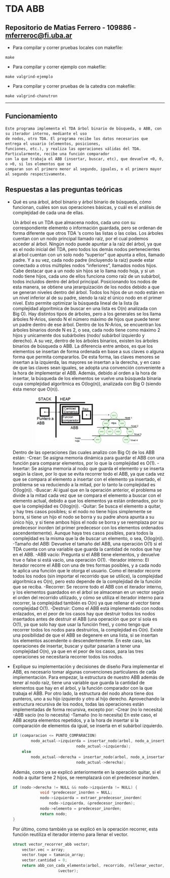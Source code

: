 # TDA ABB

## Repositorio de Matias Ferrero - 109886 - mferreroc@fi.uba.ar

- Para compilar y correr pruebas locales con makefile:

```
make
```

- Para compilar y correr ejemplo con makefile:

```
make valgrind-ejemplo
```

- Para compilar y correr pruebas de la catedra con makefile:

```
make valgrind-chanutron
```
---
##  Funcionamiento

    Este programa implementa el TDA árbol binario de búsqueda, o ABB, con su iterador interno, mediante el uso 
    de nodos, otro TDA. El programa recibe los datos necesarios que entrega el usuario (elementos, posiciones, 
    funciones, etc.), y realiza las operaciones válidas del TDA. Particularmente, recibe una función comparador 
    con la que trabaja el ABB (insertar, buscar, etc), que devuelve <0, 0, o >0, si los elementos que se 
    comparan son el primero menor al segundo, iguales, o el primero mayor al segundo respectivamente.


## Respuestas a las preguntas teóricas
-   Qué es una árbol, árbol binario y árbol binario de búsqueda, cómo funcionan,
    cuáles son sus operaciones básicas, y cuál es el análisis de complejidad
    de cada una de ellas.
    
    Un árbol es un TDA que almacena nodos, cada uno con su correspondiente elemento o información guardada, 
    pero se ordenan de forma diferente que otros TDA ‘s como las listas o las colas.
    Los árboles cuentan con un nodo principal llamado raíz, por el cual podemos acceder al árbol. Ningún nodo 
    puede apuntar a la raíz del árbol, ya que es el nodo inicial del TDA, pero todos los demás nodos 
    pertenecientes al árbol cuentan con un solo nodo “superior” que apunta a ellos, llamado padre. Y a su vez, 
    cada nodo padre (incluyendo la raíz) puede estar conectado a otros múltiples nodos “inferiores”, llamados 
    nodos hijos. Cabe destacar que a un nodo sin hijos se lo llama nodo hoja, y si un nodo tiene hijos, cada 
    uno de ellos funciona como raíz de un subárbol, todos incluidos dentro del árbol principal. Posicionando 
    los nodos de esta manera, se obtiene una jerarquización de los nodos debido a que se generan niveles dentro 
    del árbol. Todos los hijos de un nodo están en un nivel inferior al de su padre, siendo la raíz el único 
    nodo en el primer nivel. Esto permite optimizar la búsqueda lineal de la lista (la complejidad algorítmica 
    de buscar en una lista es O(n) analizada con Big O).
    Hay distintos tipos de árboles, pero a los generales se los llama árboles N-Arios, siendo N el número 
    máximo de hijos que puede tener un padre dentro de ese árbol. Dentro de los N-Arios, se encuentran los 
    árboles binarios donde N es 2, o sea, cada nodo tiene como máximo 2 hijos y unicamente dos subárboles 
    (nodo/ subárbol izquierdo y derecho).
    A su vez, dentro de los árboles binarios, existen los árboles binarios de búsqueda o ABB. La diferencia 
    entre ambos, es que los elementos se insertan de forma ordenada en base a sus claves o alguna forma que 
    permita compararlos. De esta forma, las claves menores se insertan a la izquierda, las mayores se insertan 
    a la derecha, y en caso de que las claves sean iguales, se adopta una convención conveniente a la hora de 
    implementar el ABB. Además, debido al orden a la hora de insertar, la búsqueda de los elementos se vuelve 
    una búsqueda binaria cuya complejidad algorítmica es O(log(n)), analizada con Big O (siendo ésta menor que 
    O(n)).

    <div align="center">
    <img width="70%" src="img/diagrama_estructura_abb.jpg">
    </div>

    Dentro de las operaciones (las cuales analizo con Big O) de los ABB están:
        -Crear: Se asigna memoria dinámica para guardar el ABB con una función para comparar elementos, por lo 
        que la complejidad es O(1).
        -Insertar: Se asigna memoria al nodo que guarda el elemento y se inserta según la clave, por lo que se 
        evita recorrer todo el ABB, ya que cada vez que se compara al elemento a insertar con el elemento ya 
        insertado, el problema se va reduciendo a la mitad, por lo tanto la complejidad es O(log(n)).
        -Buscar: Al igual que en la operación anterior, el problema se divide a la mitad cada vez que se 
        compara el elemento a buscar con el elemento actual, debido a que los elementos ya están ordenados, por 
        lo que la complejidad es O(log(n)).
        -Quitar: Se busca el elemento a quitar, y hay tres casos posibles; si el nodo no tiene hijos 
        simplemente se borra, si tiene un hijo el nodo se borra y su padre ahora apunta a su único hijo, y si 
        tiene ambos hijos el nodo se borra y se reemplaza por su predecesor inorden (el primer predecesor con 
        los elementos ordenados ascendentemente). Aunque haya tres casos posibles, para todos la complejidad es 
        la misma que la de buscar un elemento, o sea, O(log(n)).
        -Tamaño del ABB: Devuelve el tamaño del ABB, una operación O(1) si el TDA cuenta con una variable que 
        guarda la cantidad de nodos que hay en el ABB.
        -ABB vacío: Pregunta si el ABB tiene elementos, y devuelve true o false si está vacío, una operación 
        O(1).
        -Iterador interno: El iterador recorre el ABB con una de tres formas posibles, y a cada nodo le aplica 
        una función que le otorga el usuario. Como el iterador recorre todos los nodos (sin importar el 
        recorrido que se utilice), la complejidad algorítmica es O(n), pero esto depende de la complejidad de 
        la función que se reciba.
        -Recorrer: Se recorre todo el ABB con el iterador interno, y los elementos guardados en el árbol se 
        almacenan en un vector según el orden del recorrido utilizado, y cómo se utiliza el iterador interno 
        para recorrer, la complejidad también es O(n) ya que rellenar el vector tiene complejidad O(1).
        -Destruir: Como el ABB está implementado con nodos enlazados, en el peor de los casos hay que destruir 
        todos los nodos insertados antes de destruir el ABB (una operación que por sí sola es O(1), ya que solo 
        hay que usar la función free), y como tengo que recorrer todos los nodos para destruirlos, la 
        complejidad es O(n).
    Existe una posibilidad de que el ABB se degenere en una lista, si se insertan los elementos ascendente o 
    descendentemente. En este caso, las operaciones de insertar, buscar y quitar pasarían a tener una 
    complejidad O(n), ya que en el peor de los casos, para las tres operaciones se necesitaría recorrer todos 
    los nodos.

-   Explique su implementación y decisiones de diseño
    Para implementar el ABB, es necesario tomar algunas convenciones particulares de cada implementación. 
    Para empezar, la estructura de nuestro ABB además de tener al nodo raíz, tiene una variable que guarda la 
    cantidad de elementos que hay en el árbol, y la función comparador con la que trabaja el ABB. Por otro 
    lado, la estructura del nodo ahora tiene dos punteros, uno a su hijo izquierdo y otro al hijo derecho. 
    Aprovechando la estructura recursiva de los nodos, todas las operaciones están implementadas de forma 
    recursiva, excepto por:
        -Crear (no lo necesita)
        -ABB vacío (no lo necesita)
        -Tamaño (no lo necesita)
    En este caso, el ABB acepta elementos repetidos, y a la hora de insertar si la comparación de elementos da 
    igual, se inserta en el subárbol izquierdo.

    ```c
    if (comparacion <= PUNTO_COMPARACION)
            nodo_actual->izquierda = insertar_nodo(arbol, nodo_a_insertar,
                                nodo_actual->izquierda);
        else
            nodo_actual->derecha = insertar_nodo(arbol, nodo_a_insertar,
                                nodo_actual->derecha);
    ```

    Además, como ya se explicó anteriormente en la operación quitar, si el nodo a quitar tiene 2 hijos, se 
    reemplazará con el predecesor inorden.

    ```c
    if (nodo->derecha != NULL && nodo->izquierda != NULL) {
                void *predecesor_inorden = NULL;
                nodo->izquierda = extraer_predecesor_inorden(
                    nodo->izquierda, &predecesor_inorden);
                nodo->elemento = predecesor_inorden;
                return nodo;
    }
    ```

    Por último, como también ya se explicó en la operación recorrer, esta función reutiliza el iterador interno 
    para llenar el vector.

    ```c
    struct vector_recorrer_abb vector;
        vector.vec = array;
        vector.tope = tamanio_array;
        vector.cantidad = 0;
        return abb_con_cada_elemento(arbol, recorrido, rellenar_vector,
                        &vector);
    ```